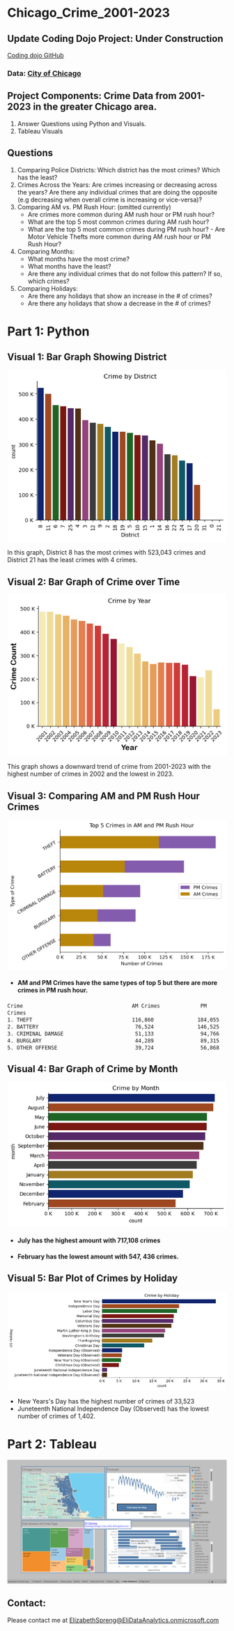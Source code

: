 # Chicago_Crime_2001-2023
 ## Update  Coding Dojo Project: Under Construction
 [Coding dojo GitHub](https://github.com/coding-dojo-data-science/preparing-chicago-crime-data)

 ###  Data: [City of Chicago](https://data.cityofchicago.org/Public-Safety/Crimes-2001-to-Present/ijzp-q8t2)

## Project Components: Crime Data  from  2001- 2023 in the greater Chicago area.
1. Answer Questions using Python and Visuals.
2. Tableau Visuals 
   
## Questions
1. Comparing Police Districts: Which district has the most crimes? Which has the least?
2. Crimes Across the Years: Are crimes increasing or decreasing across the years? Are there any individual crimes that are doing the opposite (e.g decreasing when overall crime is increasing or vice-versa)?
3. Comparing AM vs. PM Rush Hour: (omitted currently)
   - Are crimes more common during AM rush hour or PM rush hour?
   -  What are the top 5 most common crimes during AM rush hour?
     -  What are the top 5 most common crimes during PM rush hour?
       - Are Motor Vehicle Thefts more common during AM rush hour or PM Rush Hour?
4. Comparing Months:
    - What months have the most crime?
    - What months have the least?
    - Are there any individual crimes that do not follow this pattern? If so, which crimes?
5. Comparing Holidays:
   - Are there any holidays that show an increase in the # of crimes?
   - Are there any holidays that show a decrease in the # of crimes?
# Part 1: Python
## Visual 1: Bar Graph Showing District 
![alt text](https://github.com/Elispreng/Chicago_Crime_2001-2023/blob/main/Images/Crime%20by%20District.png)

In this graph, District 8 has the most crimes with 523,043 crimes and 
District 21 has the least crimes with 4 crimes. 
## Visual 2: Bar Graph of Crime over Time
![image](https://github.com/Elispreng/Chicago_Crime_2001-2023/blob/main/Images/Crime%20by%20Year.png)

This graph shows a  downward trend of crime from 2001-2023 with the highest number of crimes in 2002 and the lowest in 2023. 

## Visual 3: Comparing AM and PM Rush Hour Crimes
![image](https://github.com/Elispreng/Chicago_Crime_2001-2023/blob/main/Images/Top%205%20AM%20and%20PM%20crimes.png)

  -  #### AM and PM Crimes have the same types of top 5 but there are more crimes in PM rush hour.
    Crime                                   AM Crimes             PM Crimes
    1. THEFT                                116,860              184,055
    2. BATTERY                               76,524              146,525
    3. CRIMINAL DAMAGE                       51,133               94,766
    4. BURGLARY                              44,289               89,315
    5. OTHER OFFENSE                         39,724               56,868


## Visual 4: Bar Graph of Crime by Month
![image](https://github.com/Elispreng/Chicago_Crime_2001-2023/blob/main/Images/Crime%20by%20Month2.png)

 - #### July has the highest amount  with  717,108 crimes
 - #### February has the lowest amount  with 547, 436 crimes.


## Visual 5:  Bar Plot of Crimes by Holiday
![image](https://github.com/Elispreng/Chicago_Crime_2001-2023/blob/main/Images/Crime%20by%20Holiday.png)

 - New Years's Day has the highest number of crimes of 33,523 
 - Juneteenth National Independence Day (Observed)  has the lowest number of crimes of  1,402. 

 
# Part 2: Tableau
![alttext](https://github.com/Elispreng/Chicago_Crime_2001-2023/blob/main/Images/Screenshot%20(142).png)

## Contact: 

Please contact me at ElizabethSpreng@EliDataAnalytics.onmicrosoft.com 
